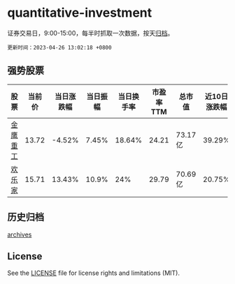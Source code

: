 # quantitative-investment

证券交易日，9:00-15:00，每半时抓取一次数据，按天[归档](archives)。

`更新时间：2023-04-26 13:02:18 +0800`

## 强势股票

|股票|当前价|当日涨跌幅|当日振幅|当日换手率|市盈率TTM|总市值|近10日涨跌幅|
|----|----|----|----|----|----|----|----|
|[金鹰重工](https://xueqiu.com/S/SZ301048)|13.72|-4.52%|7.45%|18.64%|24.21|73.17亿|39.29%|
|[欢乐家](https://xueqiu.com/S/SZ300997)|15.71|13.43%|10.9%|24%|29.79|70.69亿|20.75%|

## 历史归档

[archives](archives)

## License

See the [LICENSE](LICENSE) file for license rights and limitations (MIT).